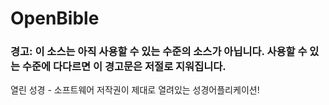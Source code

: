 OpenBible
=========
### 경고: 이 소스는 아직 사용할 수 있는 수준의 소스가 아닙니다. 사용할 수 있는 수준에 다다르면 이 경고문은 저절로 지워집니다.

열린 성경 - 소프트웨어 저작권이 제대로 열려있는 성경어플리케이션!
